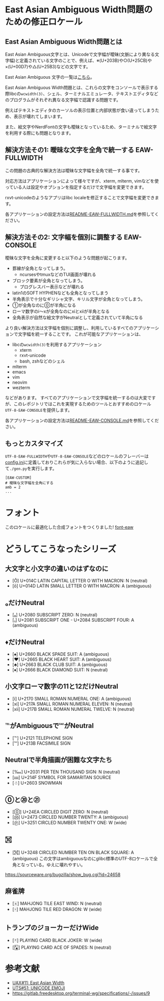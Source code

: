 # East Asian Ambiguous Width問題のための修正ロケール

## East Asian Ambiguous Width問題とは

East Asian Ambiguous文字とは、Unicodeで文字幅が曖昧(文脈により異なる文字幅)と定義されている文字のことで、例えば、※(U+203B)や○(U+25CB)や×(U+00D7)や△(U+25B3)などの文字です。

East Asian Ambiguous 文字の一覧は[こちら](https://raw.githubusercontent.com/hamano/locale-eaw/master/test/amb.txt)。

East Asian Ambiguous Width問題とは、これらの文字をコンソールで表示する際libcの`wcwidth(3)`、シェル、ターミナルエミュレータ、テキストエディタなどのプログラムがそれぞれ異なる文字幅で認識する問題です。

例えばテキストエディタのカーソルの表示位置と内部状態が食い違ってしまうため、表示が壊れてしまいます。

また、絵文字やNerdFontの文字も曖昧となっているため、ターミナルで絵文字を利用する際にも問題となります。

## 解決方法その1: 曖昧な文字を全角で統一する EAW-FULLWIDTH

この問題の古典的な解決方法は曖昧な文字幅を全角で統一する事です。

対応方法はアプリケーションによって様々ですが、xterm, mlterm, vimなどを使っている人は設定やオプションを指定するだけで文字幅を変更できます。

rxvt-unicodeのようなアプリはlibc localeを修正することで文字幅を変更できます。

各アプリケーションの設定方法は[README-EAW-FULLWIDTH.md](README-EAW-FULLWIDTH.md)を参照してください。

## 解決方法その2: 文字幅を個別に調整する EAW-CONSOLE

曖昧な文字を全角に変更すると以下のような問題が起こります。

- 罫線が全角となってしまう。
  - ncursesやtmuxなどのTUI画面が壊れる
- ブロック要素が全角となってしまう。
  - プログレスバー表示などが壊れる
- latin1のSOFT HYPHENなども全角となってしまう
- 半角表示で十分なギリシャ文字、キリル文字が全角となってしまう。
- ①が全角なのに⓪が半角になる
- ローマ数字のⅰ〜ⅹが全角なのにⅺとⅻが半角となる
- 全角表示が自然な絵文字がNeutralとして定義されていて半角になる

より良い解決方法は文字幅を個別に調整し、利用しているすべてのアプリケーションで文字幅を統一することです。
これが可能なアプリケーションは、
- libcの`wcwidth(3)`を利用するアプリケーション
  - xterm
  - rxvt-unicode
  - bash, zshなどのシェル
- mlterm
- emacs
- vim
- neovim
- wezterm

などがあります。
すべてのアプリケーションで文字幅を統一するのは大変ですが、このレポジトリではこれを実現するためのツールとおすすめのロケール`UTF-8-EAW-CONSOLE`を提供します。

各アプリケーションの設定方法は[README-EAW-CONSOLE.md](README-EAW-CONSOLE.md)を参照してください。

## もっとカスタマイズ

`UTF-8-EAW-FULLWIDTH`や`UTF-8-EAW-CONSOLE`などのロケールのフレーバーは[config.ini](config.ini)に定義しておりこれらが気に入らない場合、以下のように追記して`./gen.py`を実行します。

```
[EAW-CUSTOM]
# 曖昧な文字幅を全角にする
amb = 2
...
```

# フォント

このロケールに最適化した合成フォントをつくりました!
[font-eaw](https://github.com/hamano/font-eaw)

# どうしてこうなったシリーズ

## 大文字と小文字の違いのはずなのに
- [Ō] U+014C LATIN CAPITAL LETTER O WITH MACRON: N (neutral)
- [ō] U+014D LATIN SMALL LETTER O WITH MACRON: A (ambiguous)

## ₀だけNeutral
- [₀] U+2080 SUBSCRIPT ZERO: N (neutral)
- [₁] U+2081 SUBSCRIPT ONE - U+2084 SUBSCRIPT FOUR: A (ambiguous)

## ♦だけNeutral
- [♠] U+2660 BLACK SPADE SUIT: A (ambiguous)
- [♥] U+2665 BLACK HEART SUIT: A (ambiguous)
- [♣] U+2663 BLACK CLUB SUIT: A (ambiguous)
- [♦] U+2666 BLACK DIAMOND SUIT: N (neutral)

## 小文字ローマ数字の11と12だけNeutral
- [ⅰ] U+2170 SMALL ROMAN NUMERAL ONE: A (ambiguous)
- [ⅺ] U+217A SMALL ROMAN NUMERAL ELEVEN: N (neutral)
- [ⅻ] U+217B SMALL ROMAN NUMERAL TWELVE: N (neutral)

## ℡がAmbiguousで℻がNeutral
- [℡] U+2121 TELEPHONE SIGN
- [℻] U+213B FACSIMILE SIGN

## Neutralで半角描画が困難な文字たち
- [‱] U+2031 PER TEN THOUSAND SIGN: N (neutral)
- [⅏] U+214F SYMBOL FOR SAMARITAN SOURCE
- [☃] U+2603 SNOWMAN

## ⓪と⑳と㉑
- [⓪] U+24EA CIRCLED DIGIT ZERO: N (neutral)
- [⑳] U+2473 CIRCLED NUMBER TWENTY: A (ambiguous)
- [㉑] U+3251 CIRCLED NUMBER TWENTY ONE: W (wide)

## ㉈
- [㉈] U+3248 CIRCLED NUMBER TEN ON BLACK SQUARE: A (ambiguous)
この文字はambiguousなのにglibc標準のUTF-8ロケールで全角となっている。ゆえに壊れやすい。

https://sourceware.org/bugzilla/show_bug.cgi?id=24658

## 麻雀牌
- [🀀] MAHJONG TILE EAST WIND: N (neutral)
- [🀄] MAHJONG TILE RED DRAGON: W (wide)

## トランプのジョーカーだけWide
- [🃏] PLAYING CARD BLACK JOKER: W (wide)
- [🂡] PLAYING CARD ACE OF SPADES: N (neutral)

# 参考文献
- [UAX#11: East Asian Width](https://www.unicode.org/reports/tr11/)
- [UTS#51: UNICODE EMOJI](https://www.unicode.org/reports/tr51/)
- https://gitlab.freedesktop.org/terminal-wg/specifications/-/issues/9
